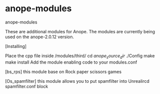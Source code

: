 # anope-modules

anope-modules

These are additional modules for Anope. The modules are currently being used on the anope-2.0.12 version.

[Installing]

Place the cpp file inside /modules/third/
cd $anope_source_dir$
./Config
make
make install
Add the module enabling code to your modules.conf

[bs_rps]
this module base on Rock paper scissors games

[Os_spamfilter] 
this module allows you to put spamfilter into Unrealircd spamfilter.conf block

